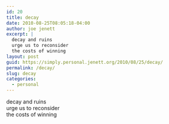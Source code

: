 ```yaml
---
id: 20
title: decay
date: 2010-08-25T08:05:18-04:00
author: joe jenett
excerpt: |
  decay and ruins
  urge us to reconsider
  the costs of winning
layout: post
guid: https://simply.personal.jenett.org/2010/08/25/decay/
permalink: /decay/
slug: decay
categories:
  - personal
---
```

decay and ruins  
urge us to reconsider  
the costs of winning